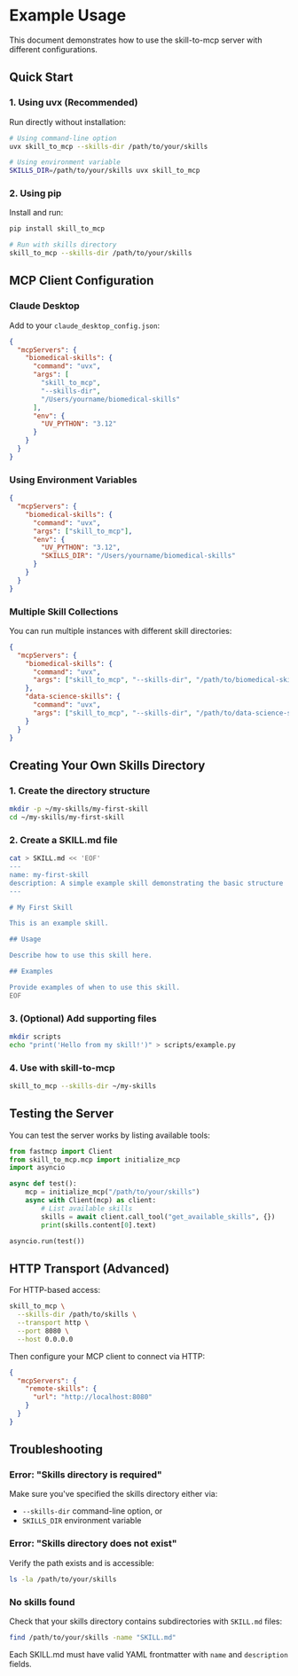 # Example Usage

This document demonstrates how to use the skill-to-mcp server with different configurations.

## Quick Start

### 1. Using uvx (Recommended)

Run directly without installation:

```bash
# Using command-line option
uvx skill_to_mcp --skills-dir /path/to/your/skills

# Using environment variable
SKILLS_DIR=/path/to/your/skills uvx skill_to_mcp
```

### 2. Using pip

Install and run:

```bash
pip install skill_to_mcp

# Run with skills directory
skill_to_mcp --skills-dir /path/to/your/skills
```

## MCP Client Configuration

### Claude Desktop

Add to your `claude_desktop_config.json`:

```json
{
  "mcpServers": {
    "biomedical-skills": {
      "command": "uvx",
      "args": [
        "skill_to_mcp",
        "--skills-dir",
        "/Users/yourname/biomedical-skills"
      ],
      "env": {
        "UV_PYTHON": "3.12"
      }
    }
  }
}
```

### Using Environment Variables

```json
{
  "mcpServers": {
    "biomedical-skills": {
      "command": "uvx",
      "args": ["skill_to_mcp"],
      "env": {
        "UV_PYTHON": "3.12",
        "SKILLS_DIR": "/Users/yourname/biomedical-skills"
      }
    }
  }
}
```

### Multiple Skill Collections

You can run multiple instances with different skill directories:

```json
{
  "mcpServers": {
    "biomedical-skills": {
      "command": "uvx",
      "args": ["skill_to_mcp", "--skills-dir", "/path/to/biomedical-skills"]
    },
    "data-science-skills": {
      "command": "uvx",
      "args": ["skill_to_mcp", "--skills-dir", "/path/to/data-science-skills"]
    }
  }
}
```

## Creating Your Own Skills Directory

### 1. Create the directory structure

```bash
mkdir -p ~/my-skills/my-first-skill
cd ~/my-skills/my-first-skill
```

### 2. Create a SKILL.md file

```bash
cat > SKILL.md << 'EOF'
---
name: my-first-skill
description: A simple example skill demonstrating the basic structure
---

# My First Skill

This is an example skill.

## Usage

Describe how to use this skill here.

## Examples

Provide examples of when to use this skill.
EOF
```

### 3. (Optional) Add supporting files

```bash
mkdir scripts
echo "print('Hello from my skill!')" > scripts/example.py
```

### 4. Use with skill-to-mcp

```bash
skill_to_mcp --skills-dir ~/my-skills
```

## Testing the Server

You can test the server works by listing available tools:

```python
from fastmcp import Client
from skill_to_mcp.mcp import initialize_mcp
import asyncio

async def test():
    mcp = initialize_mcp("/path/to/your/skills")
    async with Client(mcp) as client:
        # List available skills
        skills = await client.call_tool("get_available_skills", {})
        print(skills.content[0].text)

asyncio.run(test())
```

## HTTP Transport (Advanced)

For HTTP-based access:

```bash
skill_to_mcp \
  --skills-dir /path/to/skills \
  --transport http \
  --port 8080 \
  --host 0.0.0.0
```

Then configure your MCP client to connect via HTTP:

```json
{
  "mcpServers": {
    "remote-skills": {
      "url": "http://localhost:8080"
    }
  }
}
```

## Troubleshooting

### Error: "Skills directory is required"

Make sure you've specified the skills directory either via:
- `--skills-dir` command-line option, or
- `SKILLS_DIR` environment variable

### Error: "Skills directory does not exist"

Verify the path exists and is accessible:

```bash
ls -la /path/to/your/skills
```

### No skills found

Check that your skills directory contains subdirectories with `SKILL.md` files:

```bash
find /path/to/your/skills -name "SKILL.md"
```

Each SKILL.md must have valid YAML frontmatter with `name` and `description` fields.
